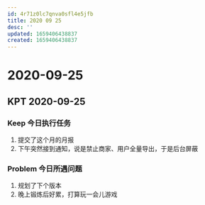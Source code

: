 ```yaml
---
id: 4r71z0lc7qnva0sfl4e5jfb
title: 2020 09 25
desc: ''
updated: 1659406438837
created: 1659406438837
---
```

# 2020-09-25 

## KPT 2020-09-25

### Keep 今日执行任务

1. 提交了这个月的月报
2. 下午突然接到通知，说是禁止商家、用户全量导出，于是后台屏蔽

### Problem 今日所遇问题

1. 规划了下个版本
2. 晚上锻炼后好累，打算玩一会儿游戏

